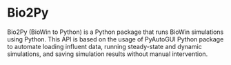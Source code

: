 # Bio2Py
Bio2Py (BioWin to Python) is a Python package that runs BioWin simulations using Python.  This API is based on the usage of PyAutoGUI Python package to automate loading influent data, running steady-state and dynamic simulations, and saving simulation results without manual intervention. 
